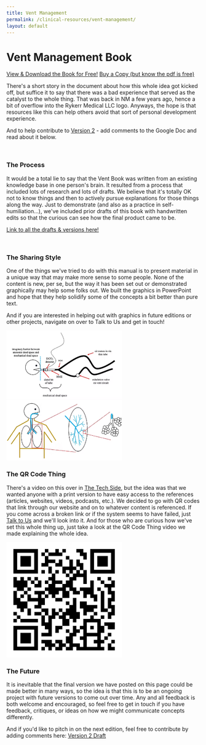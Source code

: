 ```yaml
---
title: Vent Management
permalink: /clinical-resources/vent-management/
layout: default
---
```


# Vent Management Book

[View & Download the Book for Free!](https://archive.org/download/vent-book-draft-1/Rykerr%20Medical%27s%20Vent%20Management%20Guide%20-%20Version%201.pdf)
[Buy a Copy (but know the pdf is free)](https://www.amazon.com/Rykerr-Medicals-Vent-Management-Guide/dp/1734925205)

There's a short story in the document about how this whole idea got kicked off, but suffice it to say that there was a bad experience that served as the catalyst to the whole thing.  That was back in NM a few years ago, hence a bit of overflow into the Rykerr Medical LLC logo. Anyways, the hope is that resources like this can help others avoid that sort of personal development experience.

And to help contribute to [Version 2](https://docs.google.com/document/d/1qA-LlMUYYe3KMuRhMyAtLAy23NcNb236ZBnK8Irkp6k/edit?pli=1&tab=t.0) - add comments to the Google Doc and read about it below.

<br>

### The Process

It would be a total lie to say that the Vent Book was written from an existing knowledge base in one person's brain.  It resulted from a process that included lots of research and lots of drafts.  We believe that it's totally OK not to know things and then to actively pursue explanations for those things along the way.  Just to demonstrate (and also as a practice in self-humiliation...), we've included prior drafts of this book with handwritten edits so that the curious can see how the final product came to be.  

[Link to all the drafts & versions here!](https://archive.org/details/vent-book-draft-1)

<br>

### The Sharing Style

One of the things we've tried to do with this manual is to present material in a unique way that may make more sense to some people.  None of the content is new, per se, but the way it has been set out or demonstrated graphically may help some folks out.  We built the graphics in PowerPoint and hope that they help solidify some of the concepts a bit better than pure text. 

And if you are interested in helping out with graphics in future editions or other projects, navigate on over to Talk to Us and get in touch!

<img src="https://raw.githubusercontent.com/rykerrmedical/website-files/main/images/vent-page-vent-sketch-one.jpeg" alt="vent-graphic" width="300"/>

<img src="https://raw.githubusercontent.com/rykerrmedical/website-files/main/images/vent-page-vent-sketch-two.jpeg" alt="vent-graphic" width="300"/>

<br>

### The QR Code Thing

There's a video on this over in [The Tech Side](https://www.rykerrmedical.com/the-tech-side/), but the idea was that we wanted anyone with a print version to have easy access to the references (articles, websites, videos, podcasts, etc.).  We decided to go with QR codes that link through our website and on to whatever content is referenced.  If you come across a broken link or if the system seems to have failed, just [Talk to Us](https://www.rykerrmedical.com/talk-to-us/) and we'll look into it.  And for those who are curious how we've set this whole thing up, just take a look at the QR Code Thing video we made explaining the whole idea.

<img src="https://raw.githubusercontent.com/rykerrmedical/website-files/main/images/website-qr-code.jpeg" alt="qr-code" width="300"/>

<br>

### The Future

It is inevitable that the final version we have posted on this page could be made better in many ways, so the idea is that this is to be an ongoing project with future versions to come out over time.  Any and all feedback is both welcome and encouraged, so feel free to get in touch if you have feedback, critiques, or ideas on how we might communicate concepts differently. 

And if you'd like to pitch in on the next edition, feel free to contribute by adding comments here: [Version 2 Draft](https://docs.google.com/document/d/1qA-LlMUYYe3KMuRhMyAtLAy23NcNb236ZBnK8Irkp6k/edit?pli=1&tab=t.0)
